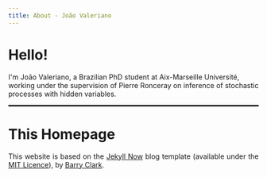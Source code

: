 ```yaml
---
title: About - João Valeriano
---
```


<h1>Hello!</h1>

I'm João Valeriano, a Brazilian PhD student at Aix-Marseille Université, working under the supervision of Pierre Ronceray on inference of stochastic processes with hidden variables.

<hr style="border: 1px solid" noshade>

<h1>This Homepage</h1>
<p style="text-align:justify">This website is based on the <a href="https://github.com/barryclark/jekyll-now">Jekyll Now</a> blog template (available under the <a href="https://opensource.org/licenses/MIT">MIT Licence</a>), by <a href="https://github.com/barryclark">Barry Clark</a>.</p>